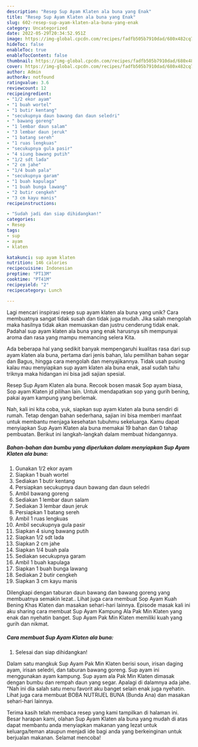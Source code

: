 ```yaml
---
description: "Resep Sup Ayam Klaten ala buna yang Enak"
title: "Resep Sup Ayam Klaten ala buna yang Enak"
slug: 602-resep-sup-ayam-klaten-ala-buna-yang-enak
category: Uncategorized
date: 2022-05-29T20:34:52.951Z
image: https://img-global.cpcdn.com/recipes/fadfb505b7910dad/680x482cq70/sup-ayam-klaten-ala-buna-foto-resep-utama.jpg
hideToc: false
enableToc: true
enableTocContent: false
thumbnail: https://img-global.cpcdn.com/recipes/fadfb505b7910dad/680x482cq70/sup-ayam-klaten-ala-buna-foto-resep-utama.jpg
cover: https://img-global.cpcdn.com/recipes/fadfb505b7910dad/680x482cq70/sup-ayam-klaten-ala-buna-foto-resep-utama.jpg
author: Admin
authorAv: notfound
ratingvalue: 3.6
reviewcount: 12
recipeingredient:
- "1/2 ekor ayam"
- "1 buah wortel"
- "1 butir kentang"
- "secukupnya daun bawang dan daun seledri"
- " bawang goreng"
- "1 lembar daun salam"
- "3 lembar daun jeruk"
- "1 batang sereh"
- "1 ruas lengkuas"
- "secukupnya gula pasir"
- "4 siung bawang putih"
- "1/2 sdt lada"
- "2 cm jahe"
- "1/4 buah pala"
- "secukupnya garam"
- "1 buah kapulaga"
- "1 buah bunga lawang"
- "2 butir cengkeh"
- "3 cm kayu manis"
recipeinstructions:

- "Sudah jadi dan siap dihidangkan!"
categories:
- Resep
tags:
- sup
- ayam
- klaten

katakunci: sup ayam klaten 
nutrition: 146 calories
recipecuisine: Indonesian
preptime: "PT13M"
cooktime: "PT41M"
recipeyield: "2"
recipecategory: Lunch

---
```





Lagi mencari inspirasi resep sup ayam klaten ala buna yang unik? Cara membuatnya sangat tidak susah dan tidak juga mudah. Jika salah mengolah maka hasilnya tidak akan memuaskan dan justru cenderung tidak enak. Padahal sup ayam klaten ala buna yang enak harusnya sih mempunyai aroma dan rasa yang mampu memancing selera Kita.





Ada beberapa hal yang sedikit banyak mempengaruhi kualitas rasa dari sup ayam klaten ala buna, pertama dari jenis bahan, lalu pemilihan bahan segar dan Bagus, hingga cara mengolah dan menyajikannya. Tidak usah pusing kalau mau menyiapkan sup ayam klaten ala buna enak,      asal sudah tahu triknya maka hidangan ini bisa jadi sajian spesial.














Resep Sup Ayam Klaten ala buna. Recook bosen masak Sop ayam biasa, Sop ayam Klaten jd pilihan lain. Untuk mendapatkan sop yang gurih bening, pakai ayam kampung yang berlemak.






Nah, kali ini kita coba, yuk, siapkan sup ayam klaten ala buna sendiri di rumah. Tetap dengan bahan sederhana, sajian ini bisa memberi manfaat untuk membantu menjaga kesehatan tubuhmu sekeluarga. Kamu dapat menyiapkan Sup Ayam Klaten ala buna memakai 19 bahan dan 0 tahap pembuatan. Berikut ini langkah-langkah dalam membuat hidangannya.

<!--inarticleads1-->

##### Bahan-bahan dan bumbu yang diperlukan dalam menyiapkan Sup Ayam Klaten ala buna:

1. Gunakan 1/2 ekor ayam
1. Siapkan 1 buah wortel
1. Sediakan 1 butir kentang
1. Persiapkan secukupnya daun bawang dan daun seledri
1. Ambil  bawang goreng
1. Sediakan 1 lembar daun salam
1. Sediakan 3 lembar daun jeruk
1. Persiapkan 1 batang sereh
1. Ambil 1 ruas lengkuas
1. Ambil secukupnya gula pasir
1. Siapkan 4 siung bawang putih
1. Siapkan 1/2 sdt lada
1. Siapkan 2 cm jahe
1. Siapkan 1/4 buah pala
1. Sediakan secukupnya garam
1. Ambil 1 buah kapulaga
1. Siapkan 1 buah bunga lawang
1. Sediakan 2 butir cengkeh
1. Siapkan 3 cm kayu manis


Dilengkapi dengan taburan daun bawang dan bawang goreng yang membuatnya semakin lezat.. Lihat juga cara membuat Sop Ayam Kuah Bening Khas Klaten dan masakan sehari-hari lainnya. Episode masak kali ini aku sharing cara membuat Sup Ayam Kampung Ala Pak Min Klaten yang enak dan nyehatin banget. Sup Ayam Pak Min Klaten memiliki kuah yang gurih dan nikmat. 

<!--inarticleads2-->

##### Cara membuat Sup Ayam Klaten ala buna:


1. Selesai dan siap dihidangkan!

Dalam satu mangkuk Sup Ayam Pak Min Klaten berisi soun, irisan daging ayam, irisan seledri, dan taburan bawang goreng. Sup ayam ini menggunakan ayam kampung. Sup ayam ala Pak Min Klaten dimasak dengan bumbu dan rempah daun yang segar. Apalagi di dalamnya ada jahe. &#34;Nah ini dia salah satu menu favorit aku banget selain enak juga nyehatin. Lihat juga cara membuat BOBA NUTRIJEL BUNA (Bunda Ana) dan masakan sehari-hari lainnya. 

Terima kasih telah membaca resep yang kami tampilkan di halaman ini. Besar harapan kami, olahan Sup Ayam Klaten ala buna yang mudah di atas dapat membantu anda menyiapkan makanan yang lezat untuk keluarga/teman ataupun menjadi ide bagi anda yang berkeinginan untuk berjualan makanan. Selamat mencoba!
